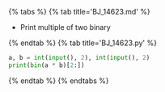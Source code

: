 {% tabs %}
{% tab title='BJ_14623.md' %}

* Print multiple of two binary

{% endtab %}
{% tab title='BJ_14623.py' %}

```py
a, b = int(input(), 2), int(input(), 2)
print(bin(a * b)[2:])
```

{% endtab %}
{% endtabs %}